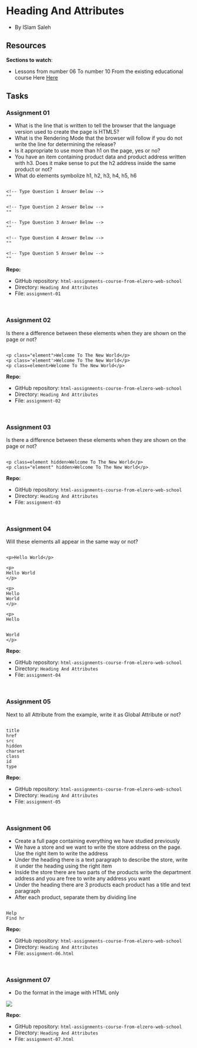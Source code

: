 # Heading And Attributes

- By ISlam Saleh

## Resources

**Sections to watch**:

- Lessons from number 06 To number 10 From the existing educational course Here [Here](https://www.youtube.com/playlist?list=PLDoPjvoNmBAw_t_XWUFbBX-c9MafPk9ji)

## Tasks

### Assignment 01

- What is the line that is written to tell the browser that the language version used to create the page is HTML5?
- What is the Rendering Mode that the browser will follow if you do not write the line for determining the release?
- Is it appropriate to use more than h1 on the page, yes or no?
- You have an item containing product data and product address written with h3. Does it make sense to put the h2 address inside the same product or not?
- What do elements symbolize h1, h2, h3, h4, h5, h6

```

<!-- Type Question 1 Answer Below -->
""

<!-- Type Question 2 Answer Below -->
""

<!-- Type Question 3 Answer Below -->
""

<!-- Type Question 4 Answer Below -->
""

<!-- Type Question 5 Answer Below -->
""

```

**Repo:**

- GitHub repository: `html-assignments-course-from-elzero-web-school`
- Directory: `Heading And Attributes`
- File: `assignment-01`

<br/>

### Assignment 02

Is there a difference between these elements when they are shown on the page or not?

```

<p class="element">Welcome To The New World</p>
<p class='element'>Welcome To The New World</p>
<p class=element>Welcome To The New World</p>

```

**Repo:**

- GitHub repository: `html-assignments-course-from-elzero-web-school`
- Directory: `Heading And Attributes`
- File: `assignment-02`

<br/>

### Assignment 03

Is there a difference between these elements when they are shown on the page or not?

```

<p class=element hidden>Welcome To The New World</p>
<p class="element" hidden>Welcome To The New World</p>

```

**Repo:**

- GitHub repository: `html-assignments-course-from-elzero-web-school`
- Directory: `Heading And Attributes`
- File: `assignment-03`

<br/>

### Assignment 04

Will these elements all appear in the same way or not?

```

<p>Hello World</p>

<p>
Hello World
</p>

<p>
Hello
World
</p>

<p>
Hello


World
</p>

```

**Repo:**

- GitHub repository: `html-assignments-course-from-elzero-web-school`
- Directory: `Heading And Attributes`
- File: `assignment-04`

<br/>

### Assignment 05

Next to all Attribute from the example, write it as Global Attribute or not?

```

title
href
src
hidden
charset
class
id
type

```

**Repo:**

- GitHub repository: `html-assignments-course-from-elzero-web-school`
- Directory: `Heading And Attributes`
- File: `assignment-05`

<br/>

### Assignment 06

- Create a full page containing everything we have studied previously
- We have a store and we want to write the store address on the page. Use the right item to write the address
- Under the heading there is a text paragraph to describe the store, write it under the heading using the right item
- Inside the store there are two parts of the products write the department address and you are free to write any address you want
- Under the heading there are 3 products each product has a title and text paragraph
- After each product, separate them by dividing line

```

Help
Find hr

```

**Repo:**

- GitHub repository: `html-assignments-course-from-elzero-web-school`
- Directory: `Heading And Attributes`
- File: `assignment-06.html`

<br/>

### Assignment 07

- Do the format in the image with HTML only

![](https://elzero.org/wp-content/uploads/2021/01/html-assignments-6-10.png)

**Repo:**

- GitHub repository: `html-assignments-course-from-elzero-web-school`
- Directory: `Heading And Attributes`
- File: `assignment-07.html`
